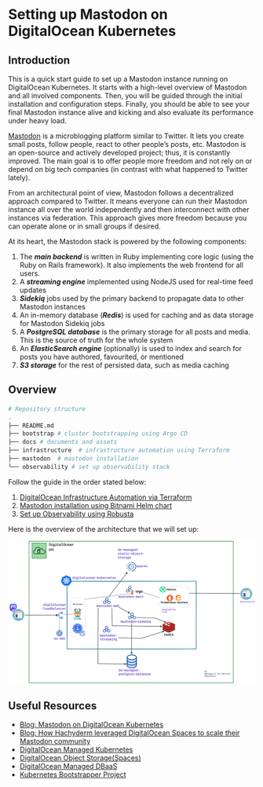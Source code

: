 # Setting up Mastodon on DigitalOcean Kubernetes

## Introduction

This is a quick start guide to set up a Mastodon instance running on DigitalOcean Kubernetes. It starts with a high-level overview of Mastodon and all involved components. Then, you will be guided through the initial installation and configuration steps. Finally, you should be able to see your final Mastodon instance alive and kicking and also evaluate its performance under heavy load.

[Mastodon](https://docs.joinmastodon.org) is a microblogging platform similar to Twitter. It lets you create small posts, follow people, react to other people’s posts, etc. Mastodon is an open-source and actively developed project; thus, it is constantly improved. The main goal is to offer people more freedom and not rely on or depend on big tech companies (in contrast with what happened to Twitter lately).

From an architectural point of view, Mastodon follows a decentralized approach compared to Twitter. It means everyone can run their Mastodon instance all over the world independently and then interconnect with other instances via federation. This approach gives more freedom because you can operate alone or in small groups if desired.

At its heart, the Mastodon stack is powered by the following components:

1. The ***main backend*** is written in Ruby implementing core logic (using the Ruby on Rails framework). It also implements the web frontend for all users.
2. A ***streaming engine*** implemented using NodeJS used for real-time feed updates
3. ***Sidekiq*** jobs used by the primary backend to propagate data to other Mastodon instances
4. An in-memory database (***Redis***) is used for caching and as data storage for Mastodon Sidekiq jobs
5. A ***PostgreSQL database*** is the primary storage for all posts and media. This is the source of truth for the whole system
6. An ***ElasticSearch engine*** (optionally) is used to index and search for posts you have authored, favourited, or mentioned
7. ***S3 storage*** for the rest of persisted data, such as media caching

## Overview

```bash
# Repository structure
.
├── README.md
├── bootstrap # cluster bootstrapping using Argo CD
├── docs # documents and assets
├── infrastructure  # infrastructure automation using Terraform
├── mastodon  # mastodon installation 
└── observability # set up observability stack
```

Follow the guide in the order stated below:

1. [DigitalOcean Infrastructure Automation via Terraform](./infrastructure/terraform/README.md)
2. [Mastodon installation using Bitnami Helm chart](./mastodon/README.md)
3. [Set up Observability using Robusta](./observability/README.md)

Here is the overview of the architecture that we will set up:

![mok-overview](./docs/assets/mok-overview.png)

## Useful Resources

- [Blog: Mastodon on DigitalOcean Kubernetes](https://docs.digitalocean.com/developer-center/mastodon-on-digitalocean-kubernetes/)
- [Blog: How Hachyderm leveraged DigitalOcean Spaces to scale their Mastodon community](https://www.digitalocean.com/blog/digitalocean-spaces-mastodon-hachyderm)
- [DigitalOcean Managed Kubernetes](https://www.digitalocean.com/products/kubernetes)
- [DigitalOcean Object Storage(Spaces)](https://www.digitalocean.com/products/spaces)
- [DigitalOcean Managed DBaaS](https://www.digitalocean.com/resources/managed-databases)
- [Kubernetes Bootstrapper Project](https://github.com/hivenetes/k8s-bootstrapper)
